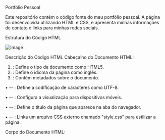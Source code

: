 Portfólio Pessoal

Este repositório contém o código fonte do meu portfólio pessoal. A página foi desenvolvida utilizando HTML e CSS, e apresenta minhas informações de contato e links para minhas redes sociais.

Estrutura do Código HTML

![image](https://github.com/user-attachments/assets/df130dba-5e69-4550-95bf-e56f995e81f1)

Descrição do Código HTML
Cabeçalho do Documento HTML:
1.	<!DOCTYPE html>: Define o tipo de documento como HTML5.
2.	 <html lang="en">: Define o idioma da página como inglês.
3.	 <head>: Contém metadados sobre o documento.
•	--  <meta charset="UTF-8">: Define a codificação de caracteres como UTF-8.

•	--  <meta name="viewport" content="width=device-width, initial-scale=1.0">: Configura a visualização para dispositivos móveis.

•	--  <title>Portifolio</title>: Define o título da página que aparece na aba do navegador.

•	--  <link rel="stylesheet" href="style.css">: Linka um arquivo CSS externo chamado "style.css" para estilizar a página.

Corpo do Documento HTML:
